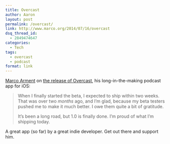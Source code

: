 ```yaml
---
title: Overcast
author: Aaron
layout: post
permalink: /overcast/
link: http://www.marco.org/2014/07/16/overcast
dsq_thread_id:
  - 2849474647
categories:
  - Tech
tags:
  - overcast
  - podcast
format: link
---
```

<a title="Marco Arment" href="http://www.marco.org/" target="_blank">Marco Arment</a> on <a title="Overcast" href="http://www.marco.org/2014/07/16/overcast" target="_blank">the release of Overcast</a>, his long-in-the-making podcast app for iOS:

> When I finally started the beta, I expected to ship within two weeks. That was over two *months* ago, and I’m glad, because my beta testers pushed me to make it much better. I owe them quite a bit of gratitude.
>
> It’s been a long road, but 1.0 is finally done. I’m proud of what I’m shipping today.

<p style="color: #222222;">
  A great app (so far) by a great indie developer. Get out there and support him.
</p>
